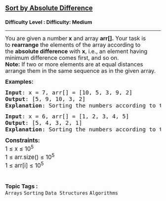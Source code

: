 <h2><a href="https://www.geeksforgeeks.org/problems/sort-by-absolute-difference-1587115621/1?_gl=1*18t9khx*_up*MQ..*_gs*MQ..&gclid=Cj0KCQjwyvfDBhDYARIsAItzbZEUVqAjcnvymEvoGVKyy-AzxWQHIm3YSU8o4k6HrQB4mABTk2El1-kaAsSOEALw_wcB&gbraid=0AAAAAC9yBkDG2XR0ViHst6xOZZ5uidrTw">Sort by Absolute Difference</a></h2><h3>Difficulty Level : Difficulty: Medium</h3><hr><div class="problems_problem_content__Xm_eO"><p><span style="font-size: 18px;">You are given a number<strong>&nbsp;x</strong>&nbsp;and array&nbsp;<strong>arr[].</strong>&nbsp;Your task is to&nbsp;<strong>rearrange</strong>&nbsp;the elements of the array according to the&nbsp;<strong>absolute difference</strong>&nbsp;with <strong>x</strong>, i.e., an element having minimum difference comes first, and so on.<br><strong>Note:</strong>&nbsp;If two or more elements are at equal distances arrange them in the same sequence as in the given array.</span></p>
<p><span style="font-size: 18px;"><strong>Examples:</strong></span></p>
<pre><span style="font-size: 18px;"><strong>Input</strong>: x = 7, arr[] = [10, 5, 3, 9, 2]
<strong>Output</strong>: [5, 9, 10, 3, 2]
<strong>Explanation</strong>: Sorting the numbers according to the absolute difference with 7, we have array elements as 5, 9, 10, 3, 2.</span></pre>
<pre><span style="font-size: 18px;"><strong>Input</strong>: x = 6, arr[] = [1, 2, 3, 4, 5]
<strong>Output</strong>: [5, 4, 3, 2, 1]<br><strong>Explanation</strong>: Sorting the numbers according to the absolute difference with 6, we have array elements as 5, 4, 3, 2, 1.</span></pre>
<p><span style="font-size: 14pt;"><strong>Constraints:<br></strong></span><span style="font-size: 14pt;">1 ≤ x ≤ 10<sup>5</sup><strong><br></strong></span><span style="font-size: 14pt;">1 ≤ arr.size() ≤ 10<sup>5</sup><br></span><span style="font-size: 14pt;">1 ≤ arr[i] ≤ 10<sup>5</sup></span></p></div><br><p><span style=font-size:18px><strong>Topic Tags : </strong><br><code>Arrays</code>&nbsp;<code>Sorting</code>&nbsp;<code>Data Structures</code>&nbsp;<code>Algorithms</code>&nbsp;